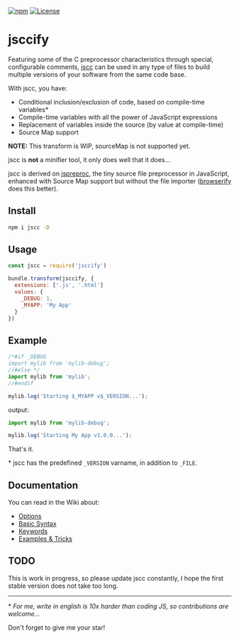 [![npm][npm-image]][npm-url]
[![License][license-image]][license-url]

# jsccify

Featuring some of the C preprocessor characteristics through special, configurable comments, [jscc](https://github.com/aMarCruz/jscc) can be used in any type of files to build multiple versions of your software from the same code base.

With jscc, you have:

* Conditional inclusion/exclusion of code, based on compile-time variables*
* Compile-time variables with all the power of JavaScript expressions
* Replacement of variables inside the source (by value at compile-time)
* Source Map support

**NOTE:** This transform is WIP, sourceMap is not supported yet.

jscc is **not** a minifier tool, it only does well that it does...

jscc is derived on [jspreproc](http://amarcruz.github.io/jspreproc), the tiny source file preprocessor in JavaScript, enhanced with Source Map support but without the file importer ([browserify](http://browserify.org/) does this better).

## Install

```sh
npm i jscc -D
```

## Usage

```js
const jscc = require('jsccify')

bundle.transform(jsccify, {
  extensions: ['.js', '.html']
  values: {
    _DEBUG: 1,
    _MYAPP: 'My App'
  }
})
```

## Example

```js
/*#if _DEBUG
import mylib from 'mylib-debug';
//#else */
import mylib from 'mylib';
//#endif

mylib.log('Starting $_MYAPP v$_VERSION...');
```

output:

```js
import mylib from 'mylib-debug';

mylib.log('Starting My App v1.0.0...');
```

That's it.

\* jscc has the predefined `_VERSION` varname, in addition to `_FILE`.


## Documentation

You can read in the Wiki about:

- [Options](https://github.com/aMarCruz/jscc/wiki/Options)
- [Basic Syntax](https://github.com/aMarCruz/jscc/wiki/Syntax)
- [Keywords](https://github.com/aMarCruz/jscc/wiki/Keywords)
- [Examples & Tricks](https://github.com/aMarCruz/jscc/wiki/Examples)


## TODO

This is work in progress, so please update jscc constantly, I hope the first stable version does not take too long.

---

\* _For me, write in english is 10x harder than coding JS, so contributions are welcome..._


Don't forget to give me your star!


[npm-image]:      https://img.shields.io/npm/v/jsccify.svg
[npm-url]:        https://www.npmjs.com/package/jsccify
[license-image]:  https://img.shields.io/npm/l/express.svg
[license-url]:    https://github.com/aMarCruz/jscc/blob/master/LICENSE
